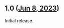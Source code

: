 ## 1.0 ([Jun 8, 2023](https://github.com/ramensoftware/windhawk-mods/blob/da7734260f30db5e6b11898551f6a027f0df4b03/mods/lm-regedit-multi-instance.wh.cpp))

Initial release.
